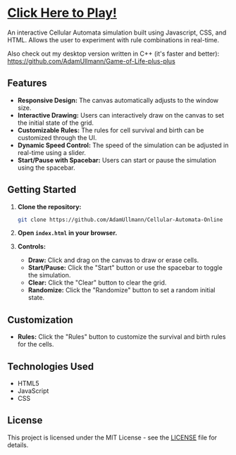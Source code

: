 # [Click Here to Play!](https://adamullmann.github.io/Cellular-Automata-Online/)

An interactive Cellular Automata simulation built using Javascript, CSS, and HTML. Allows the user to experiment with rule combinations in real-time.

Also check out my desktop version written in C++ (it's faster and better): https://github.com/AdamUllmann/Game-of-Life-plus-plus

## Features

- **Responsive Design:** The canvas automatically adjusts to the window size.
- **Interactive Drawing:** Users can interactively draw on the canvas to set the initial state of the grid.
- **Customizable Rules:** The rules for cell survival and birth can be customized through the UI.
- **Dynamic Speed Control:** The speed of the simulation can be adjusted in real-time using a slider.
- **Start/Pause with Spacebar:** Users can start or pause the simulation using the spacebar.

## Getting Started

1. **Clone the repository:**

   ```bash
   git clone https://github.com/AdamUllmann/Cellular-Automata-Online
   ```
2. **Open `index.html` in your browser.**

3. **Controls:**

   - **Draw:** Click and drag on the canvas to draw or erase cells.
   - **Start/Pause:** Click the "Start" button or use the spacebar to toggle the simulation.
   - **Clear:** Click the "Clear" button to clear the grid.
   - **Randomize:** Click the "Randomize" button to set a random initial state.

## Customization

- **Rules:** Click the "Rules" button to customize the survival and birth rules for the cells.

## Technologies Used

- HTML5
- JavaScript
- CSS

## License

This project is licensed under the MIT License - see the [LICENSE](LICENSE) file for details.
